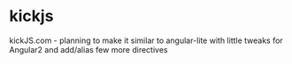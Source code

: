 # kickjs
kickJS.com - planning to make it similar to angular-lite with little tweaks for Angular2 and add/alias few more directives
